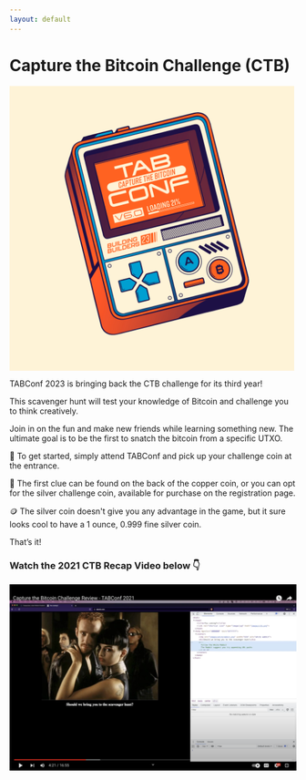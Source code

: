 ```yaml
---
layout: default
---
```


# Capture the Bitcoin Challenge (CTB)

<img align="center" width="500" src="assets/img/nogood/NG_TABConf_Loading.jpg">

TABConf 2023 is bringing back the CTB challenge for its third year! 

This scavenger hunt will test your knowledge of Bitcoin and challenge you to think creatively.

Join in on the fun and make new friends while learning something new. The ultimate goal is to be the first to snatch the bitcoin from a specific UTXO.

🎁 To get started, simply attend TABConf and pick up your challenge coin at the entrance.

🔎 The first clue can be found on the back of the copper coin, or you can opt for the silver challenge coin, available for purchase on the registration page. 

🪙 The silver coin doesn't give you any advantage in the game, but it sure looks cool to have a 1 ounce, 0.999 fine silver coin.

That’s it!

### Watch the 2021 CTB Recap Video below 👇

[![Capture the Bitcoin Challenge Review - TABConf 2021](assets/img/web/ctb_video.png)](https://www.youtube.com/watch?v=Rn4KmgIvBIQ "Capture the Bitcoin Challenge Review - TABConf 2021")
